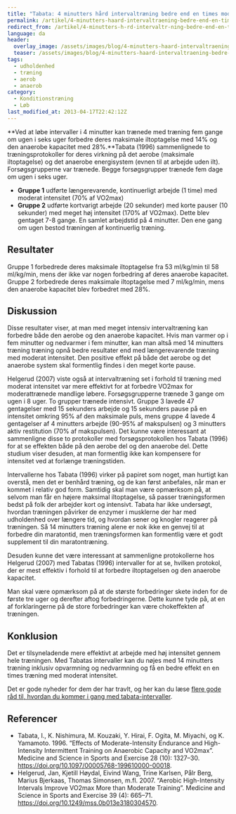 ```yaml
---
title: "Tabata: 4 minutters hård intervaltræning bedre end en times moderat løb"
permalink: /artikel/4-minutters-haard-intervaltraening-bedre-end-en-times-moderat-loeb
redirect_from: /artikel/4-minutters-h-rd-intervaltr-ning-bedre-end-en-times-moderat-l-b
language: da
header:
  overlay_image: /assets/images/blog/4-minutters-haard-intervaltraening-bedre-end-en-times-moderat-loeb.jpg
  teaser: /assets/images/blog/4-minutters-haard-intervaltraening-bedre-end-en-times-moderat-loeb.jpg
tags:
  - udholdenhed
  - træning
  - aerob
  - anaerob
category:
  - Konditionstræning
  - Løb
last_modified_at: 2013-04-17T22:42:12Z
---
```


**Ved at løbe intervaller i 4 minutter kan trænede med træning fem gange om ugen i seks uger forbedre deres maksimale iltoptagelse med 14% og den anaerobe kapacitet med 28%.**Tabata (1996) sammenlignede to træningsprotokoller for deres virkning på det aerobe (maksimale iltoptagelse) og det anaerobe energisystem (evnen til at arbejde uden ilt). Forsøgsgrupperne var trænede. Begge forsøgsgrupper trænede fem dage om ugen i seks uger.

- **Gruppe 1** udførte længerevarende, kontinuerligt arbejde (1 time) med moderat intensitet (70% af VO2max)
- **Gruppe 2** udførte kortvarigt arbejde (20 sekunder) med korte pauser (10 sekunder) med meget høj intensitet (170% af VO2max). Dette blev gentaget 7-8 gange. En samlet arbejdstid på 4 minutter. Den ene gang om ugen bestod træningen af kontinuerlig træning.

## Resultater

Gruppe 1 forbedrede deres maksimale iltoptagelse fra 53 ml/kg/min til 58 ml/kg/min, mens der ikke var nogen forbedring af deres anaerobe kapacitet. Gruppe 2 forbedrede deres maksimale iltoptagelse med 7 ml/kg/min, mens den anaerobe kapacitet blev forbedret med 28%.

## Diskussion

Disse resultater viser, at man med meget intensiv intervaltræning kan forbedre både den aerobe og den anaerobe kapacitet. Hvis man varmer op i fem minutter og nedvarmer i fem minutter, kan man altså med 14 minutters træning træning opnå bedre resultater end med længerevarende træning med moderat intensitet. Den positive effekt på både det aerobe og det anaerobe system skal formentlig findes i den meget korte pause.

Helgerud (2007) viste også at intervaltræning set i forhold til træning med moderat intensitet var mere effektivt for at forbedre VO2max for moderattrænede mandlige løbere. Forsøgsgrupperne trænede 3 gange om ugen i 8 uger. To grupper trænede intensivt. Gruppe 3 lavede 47 gentagelser med 15 sekunders arbejde og 15 sekunders pause på en intensitet omkring 95% af den maksimale puls, mens gruppe 4 lavede 4 gentagelser af 4 minutters arbejde (90-95% af makspulsen) og 3 minutters aktiv restitution (70% af makspulsen). Det kunne være interessant at sammenligne disse to protokoller med forsøgsprotokollen hos Tabata (1996) for at se effekten både på den aerobe del og den anaerobe del. Dette studium viser desuden, at man formentlig ikke kan kompensere for intensitet ved at forlænge træningstiden.

Intervallerne hos Tabata (1996) virker på papiret som noget, man hurtigt kan overstå, men det er benhård træning, og de kan først anbefales, når man er kommet i relativ god form. Samtidig skal man være opmærksom på, at selvom man får en højere maksimal iltoptagelse, så passer træningsformen bedst på folk der arbejder kort og intensivt. Tabata har ikke undersøgt, hvordan træningen påvirker de enzymer i musklerne der har med udholdenhed over længere tid, og hvordan sener og knogler reagerer på træningen. Så 14 minutters træning alene er nok ikke en genvej til at forbedre din maratontid, men træningsformen kan formentlig være et godt supplement til din maratontræning.

Desuden kunne det være interessant at sammenligne protokollerne hos Helgerud (2007) med Tabatas (1996) intervaller for at se, hvilken protokol, der er mest effektiv i forhold til at forbedre iltoptagelsen og den anaerobe kapacitet.

Man skal være opmærksom på at de største forbedringer skete inden for de første tre uger og derefter aftog forbedringerne. Dette kunne tyde på, at en af forklaringerne på de store forbedringer kan være chokeffekten af træningen.

## Konklusion

Det er tilsyneladende mere effektivt at arbejde med høj intensitet gennem hele træningen. Med Tabatas intervaller kan du nøjes med 14 minutters træning inklusiv opvarmning og nedvarmning og få en bedre effekt en en times træning med moderat intensitet.

Det er gode nyheder for dem der har travlt, og her kan du læse [flere gode råd til, hvordan du kommer i gang med tabata-intervaller](/artikel/4-minutter-i-helvede).

## Referencer

- Tabata, I., K. Nishimura, M. Kouzaki, Y. Hirai, F. Ogita, M. Miyachi, og K. Yamamoto. 1996. “Effects of Moderate-Intensity Endurance and High-Intensity Intermittent Training on Anaerobic Capacity and VO2max”. Medicine and Science in Sports and Exercise 28 (10): 1327–30. <https://doi.org/10.1097/00005768-199610000-00018>.
- Helgerud, Jan, Kjetill Høydal, Eivind Wang, Trine Karlsen, Pålr Berg, Marius Bjerkaas, Thomas Simonsen, m.fl. 2007. “Aerobic High-Intensity Intervals Improve VO2max More than Moderate Training”. Medicine and Science in Sports and Exercise 39 (4): 665–71. <https://doi.org/10.1249/mss.0b013e3180304570>.
